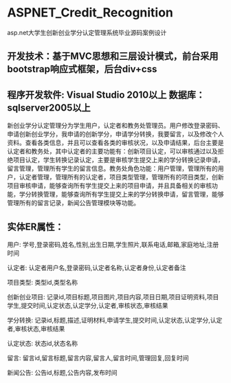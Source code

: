 # ASPNET_Credit_Recognition
asp.net大学生创新创业学分认定管理系统毕业源码案例设计
## 开发技术：基于MVC思想和三层设计模式，前台采用bootstrap响应式框架，后台div+css
## 程序开发软件: Visual Studio 2010以上    数据库：sqlserver2005以上
  新创业学分认定管理分为学生用户，认定者和教务处管理员。用户修改登录密码、申请创新创业学分，我申请的创新学分，申请学分转换，我要留言，以及修改个人资料。查看各类信息，并且可以查看各类的审核状况，以及申请结果，后台主要是认定者和教务处，其中认定者的主要功能有：创新项目认定，可以审核通过以及拒绝项目认定，学生转换记录认定，主要是审核学生提交上来的学分转换记录申请，留言管理，管理所有学生的留言信息。教务处角色功能：用户管理，管理所有的用户，认定者管理，管理所有的认定者，项目类型管理，管理所有的项目类型，创新项目审核申请，能够查询所有学生提交上来的项目申请，并且具备相关的审核功能，学分转换管理，能够查询所有学生提交上来的学分转换申请，留言管理，能够管理所有的留言记录，新闻公告管理模块等功能。
## 实体ER属性：
用户: 学号,登录密码,姓名,性别,出生日期,学生照片,联系电话,邮箱,家庭地址,注册时间

认定者: 认定者用户名,登录密码,认定者名称,认定者身份,认定者备注

项目类型: 类型id,类型名称

创新创业项目: 记录id,项目标题,项目图片,项目内容,项目日期,项目证明资料,项目学生,提交时间,认定状态,认定学分,认定者,审核状态,审核结果

学分转换: 记录id,标题,描述,证明材料,申请学生,提交时间,认定状态,认定学分,认定者,审核状态,审核结果

认定状态: 状态id,状态名称

留言: 留言id,留言标题,留言内容,留言人,留言时间,管理回复,回复时间

新闻公告: 公告id,标题,公告内容,发布时间
